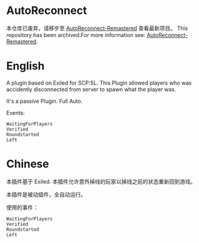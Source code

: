 # AutoReconnect

本仓库已废弃，请移步至 [AutoReconnect-Remastered](https://github.com/XKaguya/AutoReconnect-Remastered) 查看最新项目。
This repository has been archived.For more information see: [AutoReconnect-Remastered](https://github.com/XKaguya/AutoReconnect-Remastered).

# English

A plugin based on Exiled for SCP:SL. This Plugin allowed players who was accidently disconnected from server to spawn what the player was.

It's a passive Plugin. Full Auto.

Events:
```
WaitingForPlayers
Verified
Roundstarted
Left
```

# Chinese

本插件基于 Exiled. 本插件允许意外掉线的玩家以掉线之前的状态重新回到游戏。

本插件是被动插件，全自动运行。

使用的事件：

```
WaitingForPlayers
Verified
Roundstarted
Left
```

